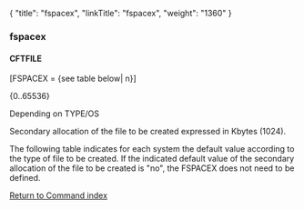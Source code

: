 {
    "title": "fspacex",
    "linkTitle": "fspacex",
    "weight": "1360"
}<span id="fspacex"></span>

### fspacex

#### CFTFILE

\[FSPACEX =
{see table below| n}\]

{0..65536}

Depending on TYPE/OS

Secondary allocation of the file to be created expressed in Kbytes
(1024).

The following table indicates for each system the default value
according to the type of file to be created. If the indicated default
value of the secondary allocation of the file to be created is "no",
the FSPACEX does not need to be defined.

[Return to Command index](../../)
